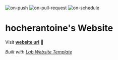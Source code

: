 
  ![on-push](../../actions/workflows/on-push.yaml/badge.svg)
  ![on-pull-request](../../actions/workflows/on-pull-request.yaml/badge.svg)
  ![on-schedule](../../actions/workflows/on-schedule.yaml/badge.svg)

  # hocherantoine's Website

  Visit **[website url](#)** 🚀

  _Built with [Lab Website Template](https://greene-lab.gitbook.io/lab-website-template-docs)_
